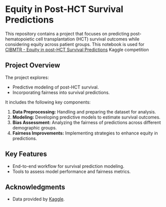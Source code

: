 # Equity in Post-HCT Survival Predictions

This repository contains a project that focuses on predicting post-hematopoietic cell transplantation (HCT) survival outcomes while considering equity across patient groups.
This notebook is used for [CIBMTR - Equity in post-HCT Survival Predictions](https://www.kaggle.com/competitions/equity-post-HCT-survival-predictions/overview) Kaggle competition

## Project Overview

The project explores:
- Predictive modeling of post-HCT survival.
- Incorporating fairness into survival predictions.

It includes the following key components:
1. **Data Preprocessing:** Handling and preparing the dataset for analysis.
2. **Modeling:** Developing predictive models to estimate survival outcomes.
3. **Bias Assessment:** Analyzing the fairness of predictions across different demographic groups.
4. **Fairness Improvements:** Implementing strategies to enhance equity in predictions.

## Key Features

- End-to-end workflow for survival prediction modeling.
- Tools to assess model performance and fairness metrics.


## Acknowledgments

- Data provided by [Kaggle](https://www.kaggle.com/competitions/equity-post-HCT-survival-predictions/data).
